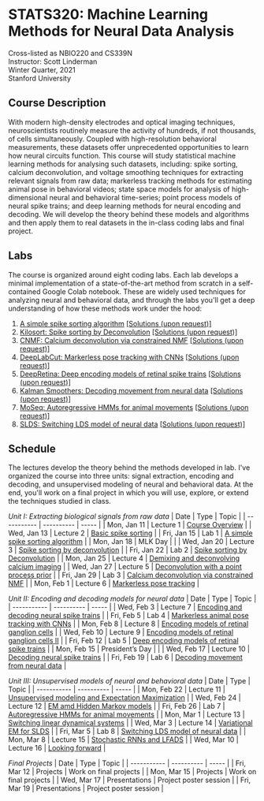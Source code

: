 # STATS320: Machine Learning Methods for Neural Data Analysis
Cross-listed as NBIO220 and CS339N <br>
Instructor: Scott Linderman <br>
Winter Quarter, 2021 <br>
Stanford University

## Course Description
With modern high-density electrodes and optical imaging techniques, neuroscientists routinely measure the activity of hundreds, if not thousands, of cells simultaneously.  Coupled with high-resolution behavioral measurements, these datasets offer unprecedented opportunities to learn how neural circuits function.  This course will study statistical machine learning methods for analysing such datasets, including: spike sorting, calcium deconvolution, and voltage smoothing techniques for extracting relevant signals from raw data; markerless tracking methods for estimating animal pose in behavioral videos; state space models for analysis of high-dimensional neural and behavioral time-series; point process models of neural spike trains; and deep learning methods for neural encoding and decoding. We will develop the theory behind these models and algorithms and then apply them to real datasets in the in-class coding labs and final project.

## Labs
The course is organized around eight coding labs. Each lab develops a minimal implementation of a state-of-the-art method from scratch in a self-contained Google Colab notebook. These are widely used techniques for analyzing neural and behavioral data, and through the labs you'll get a deep understanding of how these methods work under the hood:

1. [A simple spike sorting algorithm](https://colab.research.google.com/github/slinderman/stats320/blob/main/labs/Lab_1_Spike_Sorting.ipynb) [[Solutions (upon request)]](https://colab.research.google.com/drive/1Z5lEWvCaN2ny-haB_czs8izprrzYRMnx?usp=sharing)
2. [Kilosort: Spike sorting by Deconvolution](https://colab.research.google.com/github/slinderman/stats320/blob/main/labs/Lab_2_Spike_Sorting_with_Deconvolution.ipynb) [[Solutions (upon request)]](https://colab.research.google.com/drive/1ejD-NL-cjdjGS4woCknqZAo4gBG2q8xo?usp=sharing)
3. [CNMF: Calcium deconvolution via constrained NMF](https://colab.research.google.com/github/slinderman/stats320/blob/main/labs/Lab_3_Calcium_demixing_and_deconvolution.ipynb) [[Solutions (upon request)]](https://colab.research.google.com/drive/1QiiEr-NnGlsUmgbulRum86_2ZL6pOTPG?usp=sharing)
4. [DeepLabCut: Markerless pose tracking with CNNs](https://colab.research.google.com/github/slinderman/stats320/blob/main/labs/Lab_4_Markerless_pose_tracking.ipynb) [[Solutions (upon request)]](https://colab.research.google.com/drive/1j5GcNmPZhjyKioB4mN--N9RspmESXxgb?usp=sharing)
5. [DeepRetina: Deep encoding models of retinal spike trains](https://colab.research.google.com/github/slinderman/stats320/blob/main/labs/Lab_5_Encoding_models_of_retinal_ganglion_cells.ipynb) [[Solutions (upon request)]](https://colab.research.google.com/drive/1Pdw-1TiCQuGDUr_mCzMDj9Q1mF7sYRoS?usp=sharing)
6. [Kalman Smoothers: Decoding movement from neural data](https://colab.research.google.com/github/slinderman/stats320/blob/main/labs/Lab_6_Decoding_movement_from_motor_cortex_recordings.ipynb) [[Solutions (upon request)]](https://colab.research.google.com/drive/1OE1hKHwuUrnfBkILnFsgIdFCZK0q8viM?usp=sharing)
7. [MoSeq: Autoregressive HMMs for animal movements](https://colab.research.google.com/github/slinderman/stats320/blob/main/labs/Lab_7_Autoregressive_Hidden_Markov_Models_of_Behavior.ipynb) [[Solutions (upon request)]](https://colab.research.google.com/drive/1tAlnda5nSR2KdCakRRp7I1fcdBdYEFS1?usp=sharing)
8. [SLDS: Switching LDS model of neural data](https://colab.research.google.com/github/slinderman/stats320/blob/main/labs/Lab_8_Latent_Variable_Models,_Variational_EM,_and_Worm_Brains.ipynb) [[Solutions (upon request)]](https://colab.research.google.com/drive/1NORGTLRu9i9fmMQpxeK7--WsPk4y-boD?usp=sharing)

## Schedule
The lectures develop the theory behind the methods developed in lab. I've organized the course into three units: signal extraction, encoding and decoding, and unsupervised modeling of neural and behavioral data. At the end, you'll work on a final project in which you will use, explore, or extend the techniques studied in class.

_Unit I: Extracting biological signals from raw data_
| Date        | Type       | Topic |
| ----------- | ---------- | ----- |
| Mon, Jan 11 | Lecture 1  | [Course Overview](https://github.com/slinderman/stats320/blob/main/lectures/lecture01.pdf) |
| Wed, Jan 13 | Lecture 2  | [Basic spike sorting](https://github.com/slinderman/stats320/blob/main/lectures/lecture02.pdf) |
| Fri, Jan 15 | Lab 1      | [A simple spike sorting algorithm](https://colab.research.google.com/github/slinderman/stats320/blob/main/labs/Lab_1_Spike_Sorting.ipynb) |
| Mon, Jan 18 | MLK Day    | |
| Wed, Jan 20 | Lecture 3  | [Spike sorting by deconvolution](https://github.com/slinderman/stats320/blob/main/lectures/lecture03.pdf) |
| Fri, Jan 22 | Lab 2      | [Spike sorting by Deconvolution](https://colab.research.google.com/github/slinderman/stats320/blob/main/labs/Lab_2_Spike_Sorting_with_Deconvolution.ipynb) |
| Mon, Jan 25 | Lecture 4  | [Demixing and deconvolving calcium imaging](https://github.com/slinderman/stats320/blob/main/lectures/lecture04.pdf) |
| Wed, Jan 27 | Lecture 5  | [Deconvolution with a point process prior](https://github.com/slinderman/stats320/blob/main/lectures/lecture05.pdf) |
| Fri, Jan 29 | Lab 3      | [Calcium deconvolution via constrained NMF](https://colab.research.google.com/github/slinderman/stats320/blob/main/labs/Lab_3_Calcium_demixing_and_deconvolution.ipynb) |
| Mon, Feb 1  | Lecture 6  | [Markerless pose tracking](https://github.com/slinderman/stats320/blob/main/lectures/lecture06.pdf) |

_Unit II: Encoding and decoding models for neural data_
| Date        | Type       | Topic |
| ----------- | ---------- | ----- |
| Wed, Feb 3  | Lecture 7  | [Encoding and decoding neural spike trains](https://github.com/slinderman/stats320/blob/main/lectures/lecture07.pdf) |
| Fri, Feb 5  | Lab 4      | [Markerless animal pose tracking with CNNs](https://colab.research.google.com/github/slinderman/stats320/blob/main/labs/Lab_4_Markerless_pose_tracking.ipynb) |
| Mon, Feb 8  | Lecture 8  | [Encoding models of retinal ganglion cells](https://github.com/slinderman/stats320/blob/main/lectures/lecture08.pdf) |
| Wed, Feb 10 | Lecture 9  | [Encoding models of retinal ganglion cells II](https://github.com/slinderman/stats320/blob/main/lectures/lecture09.pdf) |
| Fri, Feb 12 | Lab 5      | [Deep encoding models of retinal spike trains](https://colab.research.google.com/github/slinderman/stats320/blob/main/labs/Lab_5_Encoding_models_of_retinal_ganglion_cells.ipynb) |
| Mon, Feb 15 | President’s Day | |
| Wed, Feb 17 | Lecture 10 | [Decoding neural spike trains](https://github.com/slinderman/stats320/blob/main/lectures/lecture10.pdf) |
| Fri, Feb 19 | Lab 6      | [Decoding movement from neural data](https://colab.research.google.com/github/slinderman/stats320/blob/main/labs/Lab_6_Decoding_movement_from_motor_cortex_recordings.ipynb) |

_Unit III: Unsupervised models of neural and behavioral data_
| Date        | Type       | Topic |
| ----------- | ---------- | ----- |
| Mon, Feb 22 | Lecture 11 | [Unsupervised  modeling and Expectation Maximization](https://github.com/slinderman/stats320/blob/main/lectures/lecture11.pdf) |
| Wed, Feb 24 | Lecture 12 | [EM amd Hidden Markov models](https://github.com/slinderman/stats320/blob/main/lectures/lecture12.pdf) |
| Fri, Feb 26 | Lab 7      | [Autoregressive HMMs for animal movements](https://colab.research.google.com/github/slinderman/stats320/blob/main/labs/Lab_7_Autoregressive_Hidden_Markov_Models_of_Behavior.ipynb) |
| Mon, Mar 1  | Lecture 13 | [Switching linear dynamical systems](https://github.com/slinderman/stats320/blob/main/lectures/lecture13.pdf) |
| Wed, Mar 3  | Lecture 14 | [Variational EM for SLDS](https://github.com/slinderman/stats320/blob/main/lectures/lecture14.pdf) |
| Fri, Mar 5  | Lab 8      | [Switching LDS model of neural data](https://colab.research.google.com/github/slinderman/stats320/blob/main/labs/Lab_8_Latent_Variable_Models,_Variational_EM,_and_Worm_Brains.ipynb) |
| Mon, Mar 8  | Lecture 15 | [Stochastic RNNs and LFADS](https://github.com/slinderman/stats320/blob/main/lectures/lecture15.pdf) |
| Wed, Mar 10 | Lecture 16 | [Looking forward](https://github.com/slinderman/stats320/blob/main/lectures/lecture16.pdf) |

_Final Projects_
| Date        | Type       | Topic |
| ----------- | ---------- | ----- |
| Fri, Mar 12 | Projects   | Work on final projects |
| Mon, Mar 15 | Projects   | Work on final projects |
| Wed, Mar 17 | Presentations | Project poster session |
| Fri, Mar 19 | Presentations | Project poster session |
